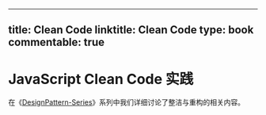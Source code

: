 
---
title: Clean Code
linktitle: Clean Code
type: book
commentable: true
---

# JavaScript Clean Code 实践

在《[DesignPattern-Series](https://github.com/wx-chevalier/DesignPattern-Series?q=)》系列中我们详细讨论了整洁与重构的相关内容。

    